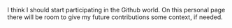 I think I should start participating in the Github world. On this personal page there will be room to give my future contributions some context, if needed.